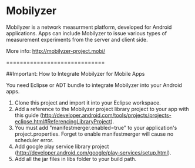 Mobilyzer
=========

Mobilyzer is a network measurment platform, developed for Android applications. Apps can include Mobilyzer to issue various types of measurement experiments from the server and client side.

More info: http://mobilyzer-project.mobi/

=============================

##Important: How to Integrate Mobilyzer for Mobile Apps

You need Eclipse or ADT bundle to integrate Mobilyzer into your Android apps.

1. Clone this project and import it into your Eclipse workspace.
2. Add a reference to the Mobilyzer project library project to your app with this guide (http://developer.android.com/tools/projects/projects-eclipse.html#ReferencingLibraryProject). 
3. You must add "manifestmerger.enabled=true" to your application's project.properties. Forget to enable manifestmerger will cause no scheduler error.
4. Add  google play service library project (http://developer.android.com/google/play-services/setup.html).
5. Add all the jar files in libs folder to your build path.
